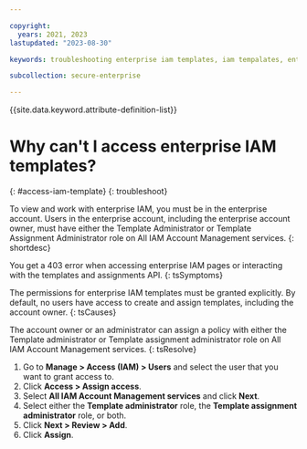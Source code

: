 ```yaml
---

copyright:
  years: 2021, 2023
lastupdated: "2023-08-30"

keywords: troubleshooting enterprise iam templates, iam tempalates, enterprise-managed IAM, access enteprise IAM, access templates

subcollection: secure-enterprise

---
```


{{site.data.keyword.attribute-definition-list}}


# Why can't I access enterprise IAM templates?
{: #access-iam-template}
{: troubleshoot}

To view and work with enterprise IAM, you must be in the enterprise account. Users in the enterprise account, including the enterprise account owner, must have either the Template Administrator or Template Assignment Administrator role on All IAM Account Management services.
{: shortdesc}

You get a 403 error when accessing enterprise IAM pages or interacting with the templates and assignments API.
{: tsSymptoms}

The permissions for enterprise IAM templates must be granted explicitly. By default, no users have access to create and assign templates, including the account owner.
{: tsCauses}

The account owner or an administrator can assign a policy with either the Template administrator or Template assignment administrator role on All IAM Account Management services.
{: tsResolve}

1. Go to **Manage > Access (IAM) > Users** and select the user that you want to grant access to.
1. Click **Access > Assign access**.
1. Select **All IAM Account Management services** and click **Next**.
1. Select either the **Template administrator** role, the **Template assignment administrator** role, or both.
1. Click **Next > Review > Add**.
1. Click **Assign**.

